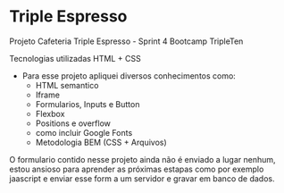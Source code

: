 # Triple Espresso

Projeto Cafeteria Triple Espresso - Sprint 4 Bootcamp TripleTen

Tecnologias utilizadas HTML + CSS
  - Para esse projeto apliquei diversos conhecimentos como:
    - HTML semantico
    - Iframe
    - Formularios, Inputs e Button
    - Flexbox
    - Positions e overflow
    - como incluir Google Fonts
    - Metodologia BEM (CSS + Arquivos)
  
O formulario contido nesse projeto ainda não é enviado a lugar nenhum, estou ansioso para aprender as próximas estapas como por exemplo jaascript e enviar esse form a um servidor e gravar em banco de dados.

